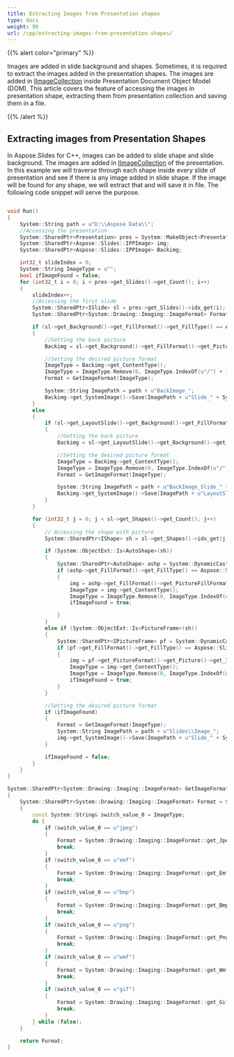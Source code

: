 ```yaml
---
title: Extracting Images from Presentation shapes
type: docs
weight: 90
url: /cpp/extracting-images-from-presentation-shapes/
---
```


{{% alert color="primary" %}} 

Images are added in slide background and shapes. Sometimes, it is required to extract the images added in the presentation shapes. The images are added in [IImageCollection](https://reference.aspose.com/slides/cpp/class/aspose.slides.i_image_collection) inside Presentation Document Object Model (DOM). This article covers the feature of accessing the images in presentation shape, extracting them from presentation collection and saving them in a file.

{{% /alert %}} 
## **Extracting images from Presentation Shapes**
In Aspose.Slides for C++, images can be added to slide shape and slide background. The images are added in [IImageCollection](https://reference.aspose.com/slides/cpp/class/aspose.slides.i_image_collection) of the presentation. In this example we will traverse through each shape inside every slide of presentation and see if there is any image added in slide shape. If the image will be found for any shape, we will extract that and will save it in file. The following code snippet will serve the purpose.

``` cpp

void Run()
{
    System::String path = u"D:\\Aspose Data\\";
    //Accessing the presentation
    System::SharedPtr<Presentation> pres = System::MakeObject<Presentation>(path + u"ExtractImages.pptx");
    System::SharedPtr<Aspose::Slides::IPPImage> img;
    System::SharedPtr<Aspose::Slides::IPPImage> Backimg;

    int32_t slideIndex = 0;
    System::String ImageType = u"";
    bool ifImageFound = false;
    for (int32_t i = 0; i < pres->get_Slides()->get_Count(); i++)
    {
        slideIndex++;
        //Accessing the first slide
        System::SharedPtr<ISlide> sl = pres->get_Slides()->idx_get(i);
        System::SharedPtr<System::Drawing::Imaging::ImageFormat> Format = System::Drawing::Imaging::ImageFormat::get_Jpeg();

        if (sl->get_Background()->get_FillFormat()->get_FillType() == Aspose::Slides::FillType::Picture)
        {
            //Getting the back picture  
            Backimg = sl->get_Background()->get_FillFormat()->get_PictureFillFormat()->get_Picture()->get_Image();

            //Setting the desired picture format
            ImageType = Backimg->get_ContentType();
            ImageType = ImageType.Remove(0, ImageType.IndexOf(u"/") + 1);
            Format = GetImageFormat(ImageType);

            System::String ImagePath = path + u"BackImage_";
            Backimg->get_SystemImage()->Save(ImagePath + u"Slide_" + System::Convert::ToString(slideIndex) + u"." + ImageType, Format);
        }
        else
        {
            if (sl->get_LayoutSlide()->get_Background()->get_FillFormat()->get_FillType() == Aspose::Slides::FillType::Picture)
            {
                //Getting the back picture  
                Backimg = sl->get_LayoutSlide()->get_Background()->get_FillFormat()->get_PictureFillFormat()->get_Picture()->get_Image();

                //Setting the desired picture format 
                ImageType = Backimg->get_ContentType();
                ImageType = ImageType.Remove(0, ImageType.IndexOf(u"/") + 1);
                Format = GetImageFormat(ImageType);

                System::String ImagePath = path + u"BackImage_Slide_" + i;
                Backimg->get_SystemImage()->Save(ImagePath + u"LayoutSlide_" + System::Convert::ToString(slideIndex) + u"." + ImageType, Format);
            }
        }

        for (int32_t j = 0; j < sl->get_Shapes()->get_Count(); j++)
        {
            // Accessing the shape with picture
            System::SharedPtr<IShape> sh = sl->get_Shapes()->idx_get(j);

            if (System::ObjectExt::Is<AutoShape>(sh))
            {
                System::SharedPtr<AutoShape> ashp = System::DynamicCast<Aspose::Slides::AutoShape>(sh);
                if (ashp->get_FillFormat()->get_FillType() == Aspose::Slides::FillType::Picture)
                {
                    img = ashp->get_FillFormat()->get_PictureFillFormat()->get_Picture()->get_Image();
                    ImageType = img->get_ContentType();
                    ImageType = ImageType.Remove(0, ImageType.IndexOf(u"/") + 1);
                    ifImageFound = true;

                }
            }
            else if (System::ObjectExt::Is<PictureFrame>(sh))
            {
                System::SharedPtr<IPictureFrame> pf = System::DynamicCast<Aspose::Slides::IPictureFrame>(sh);
                if (pf->get_FillFormat()->get_FillType() == Aspose::Slides::FillType::Picture)
                {
                    img = pf->get_PictureFormat()->get_Picture()->get_Image();
                    ImageType = img->get_ContentType();
                    ImageType = ImageType.Remove(0, ImageType.IndexOf(u"/") + 1);
                    ifImageFound = true;
                }
            }

            //Setting the desired picture format
            if (ifImageFound)
            {
                Format = GetImageFormat(ImageType);
                System::String ImagePath = path + u"Slides\\Image_";
                img->get_SystemImage()->Save(ImagePath + u"Slide_" + System::Convert::ToString(slideIndex) + u"_Shape_" + System::Convert::ToString(j) + u"." + ImageType, Format);
            }

            ifImageFound = false;
        }
    }
}

System::SharedPtr<System::Drawing::Imaging::ImageFormat> GetImageFormat(System::String ImageType)
{
    System::SharedPtr<System::Drawing::Imaging::ImageFormat> Format = System::Drawing::Imaging::ImageFormat::get_Jpeg();
    {
        const System::String& switch_value_0 = ImageType;
        do {
            if (switch_value_0 == u"jpeg")
            {
                Format = System::Drawing::Imaging::ImageFormat::get_Jpeg();
                break;
            }
            if (switch_value_0 == u"emf")
            {
                Format = System::Drawing::Imaging::ImageFormat::get_Emf();
                break;
            }
            if (switch_value_0 == u"bmp")
            {
                Format = System::Drawing::Imaging::ImageFormat::get_Bmp();
                break;
            }
            if (switch_value_0 == u"png")
            {
                Format = System::Drawing::Imaging::ImageFormat::get_Png();
                break;
            }
            if (switch_value_0 == u"wmf")
            {
                Format = System::Drawing::Imaging::ImageFormat::get_Wmf();
                break;
            }
            if (switch_value_0 == u"gif")
            {
                Format = System::Drawing::Imaging::ImageFormat::get_Gif();
                break;
            }
        } while (false);
    }

    return Format;
}

```





